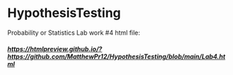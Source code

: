 # HypothesisTesting
Probability or Statistics Lab work #4
html file: 
##### https://htmlpreview.github.io/?https://github.com/MatthewPr12/HypothesisTesting/blob/main/Lab4.html

